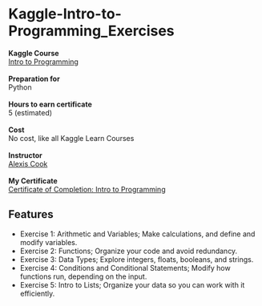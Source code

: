 # Kaggle-Intro-to-Programming_Exercises

<p>
  <b>Kaggle Course</b><br>
  <a href="https://www.kaggle.com/learn/intro-to-programming">Intro to Programming</a>
  <br>
  <br>
  <b>Preparation for</b><br>
  Python
  <br>
  <br>
  <b>Hours to earn certificate</b><br>
  5 (estimated)
  <br>
  <br>
  <b>Cost</b><br>
  No cost, like all Kaggle Learn Courses
  <br>
  <br>
  <b>Instructor</b><br>
  <a href="https://www.kaggle.com/alexisbcook">Alexis Cook</a>
  <br>
  <br>
  <b>My Certificate</b><br>
  <a href="https://www.kaggle.com/learn/certification/asmnajmussakibkhan/intro-to-programming">Certificate of Completion: Intro to Programming</a>
  <br>
</p>

## Features

- Exercise 1: Arithmetic and Variables; Make calculations, and define and modify variables.
- Exercise 2: Functions; Organize your code and avoid redundancy.
- Exercise 3: Data Types; Explore integers, floats, booleans, and strings.
- Exercise 4: Conditions and Conditional Statements; Modify how functions run, depending on the input.
- Exercise 5: Intro to Lists; Organize your data so you can work with it efficiently.
